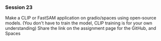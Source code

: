 ### Session 23

Make a CLIP or FastSAM application on gradio/spaces using open-source models. (You don't have to train the model, CLIP training is for your own understanding)
Share the link on the assignment page for the GitHub, and Spaces
